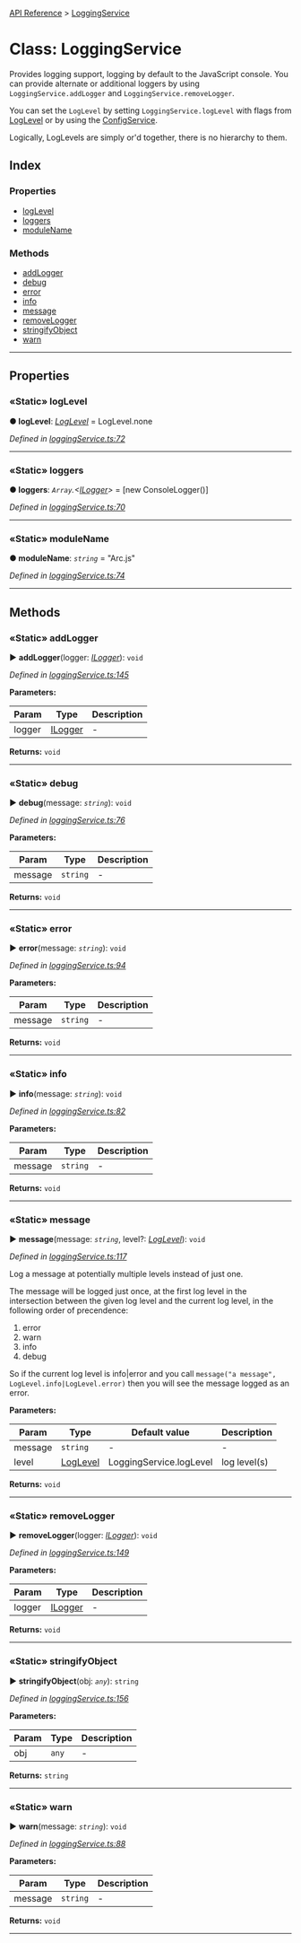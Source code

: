 [API Reference](../README.md) > [LoggingService](../classes/LoggingService.md)



# Class: LoggingService


Provides logging support, logging by default to the JavaScript console. You can provide alternate or additional loggers by using `LoggingService.addLogger` and `LoggingService.removeLogger`.

You can set the `LogLevel` by setting `LoggingService.logLevel` with flags from [LogLevel](/api/enums/LogLevel/) or by using the [ConfigService](Configuration#logging).

Logically, LogLevels are simply or'd together, there is no hierarchy to them.

## Index

### Properties

* [logLevel](LoggingService.md#logLevel)
* [loggers](LoggingService.md#loggers)
* [moduleName](LoggingService.md#moduleName)


### Methods

* [addLogger](LoggingService.md#addLogger)
* [debug](LoggingService.md#debug)
* [error](LoggingService.md#error)
* [info](LoggingService.md#info)
* [message](LoggingService.md#message)
* [removeLogger](LoggingService.md#removeLogger)
* [stringifyObject](LoggingService.md#stringifyObject)
* [warn](LoggingService.md#warn)



---
## Properties
<a id="logLevel"></a>

### «Static» logLevel

**●  logLevel**:  *[LogLevel](../enums/LogLevel.md)*  =  LogLevel.none

*Defined in [loggingService.ts:72](https://github.com/daostack/arc.js/blob/f343aa24/lib/loggingService.ts#L72)*





___

<a id="loggers"></a>

### «Static» loggers

**●  loggers**:  *`Array`.<[ILogger](../interfaces/ILogger.md)>*  =  [new ConsoleLogger()]

*Defined in [loggingService.ts:70](https://github.com/daostack/arc.js/blob/f343aa24/lib/loggingService.ts#L70)*





___

<a id="moduleName"></a>

### «Static» moduleName

**●  moduleName**:  *`string`*  = "Arc.js"

*Defined in [loggingService.ts:74](https://github.com/daostack/arc.js/blob/f343aa24/lib/loggingService.ts#L74)*





___


## Methods
<a id="addLogger"></a>

### «Static» addLogger

► **addLogger**(logger: *[ILogger](../interfaces/ILogger.md)*): `void`



*Defined in [loggingService.ts:145](https://github.com/daostack/arc.js/blob/f343aa24/lib/loggingService.ts#L145)*



**Parameters:**

| Param | Type | Description |
| ------ | ------ | ------ |
| logger | [ILogger](../interfaces/ILogger.md)   |  - |





**Returns:** `void`





___

<a id="debug"></a>

### «Static» debug

► **debug**(message: *`string`*): `void`



*Defined in [loggingService.ts:76](https://github.com/daostack/arc.js/blob/f343aa24/lib/loggingService.ts#L76)*



**Parameters:**

| Param | Type | Description |
| ------ | ------ | ------ |
| message | `string`   |  - |





**Returns:** `void`





___

<a id="error"></a>

### «Static» error

► **error**(message: *`string`*): `void`



*Defined in [loggingService.ts:94](https://github.com/daostack/arc.js/blob/f343aa24/lib/loggingService.ts#L94)*



**Parameters:**

| Param | Type | Description |
| ------ | ------ | ------ |
| message | `string`   |  - |





**Returns:** `void`





___

<a id="info"></a>

### «Static» info

► **info**(message: *`string`*): `void`



*Defined in [loggingService.ts:82](https://github.com/daostack/arc.js/blob/f343aa24/lib/loggingService.ts#L82)*



**Parameters:**

| Param | Type | Description |
| ------ | ------ | ------ |
| message | `string`   |  - |





**Returns:** `void`





___

<a id="message"></a>

### «Static» message

► **message**(message: *`string`*, level?: *[LogLevel](../enums/LogLevel.md)*): `void`



*Defined in [loggingService.ts:117](https://github.com/daostack/arc.js/blob/f343aa24/lib/loggingService.ts#L117)*



Log a message at potentially multiple levels instead of just one.

The message will be logged just once, at the first log level in the intersection between the given log level and the current log level, in the following order of precendence:

1.  error
2.  warn
3.  info
4.  debug

So if the current log level is info|error and you call `message("a message", LogLevel.info|LogLevel.error)` then you will see the message logged as an error.


**Parameters:**

| Param | Type | Default value | Description |
| ------ | ------ | ------ | ------ |
| message | `string`  | - |   - |
| level | [LogLevel](../enums/LogLevel.md)  |  LoggingService.logLevel |   log level(s) |





**Returns:** `void`





___

<a id="removeLogger"></a>

### «Static» removeLogger

► **removeLogger**(logger: *[ILogger](../interfaces/ILogger.md)*): `void`



*Defined in [loggingService.ts:149](https://github.com/daostack/arc.js/blob/f343aa24/lib/loggingService.ts#L149)*



**Parameters:**

| Param | Type | Description |
| ------ | ------ | ------ |
| logger | [ILogger](../interfaces/ILogger.md)   |  - |





**Returns:** `void`





___

<a id="stringifyObject"></a>

### «Static» stringifyObject

► **stringifyObject**(obj: *`any`*): `string`



*Defined in [loggingService.ts:156](https://github.com/daostack/arc.js/blob/f343aa24/lib/loggingService.ts#L156)*



**Parameters:**

| Param | Type | Description |
| ------ | ------ | ------ |
| obj | `any`   |  - |





**Returns:** `string`





___

<a id="warn"></a>

### «Static» warn

► **warn**(message: *`string`*): `void`



*Defined in [loggingService.ts:88](https://github.com/daostack/arc.js/blob/f343aa24/lib/loggingService.ts#L88)*



**Parameters:**

| Param | Type | Description |
| ------ | ------ | ------ |
| message | `string`   |  - |





**Returns:** `void`





___


